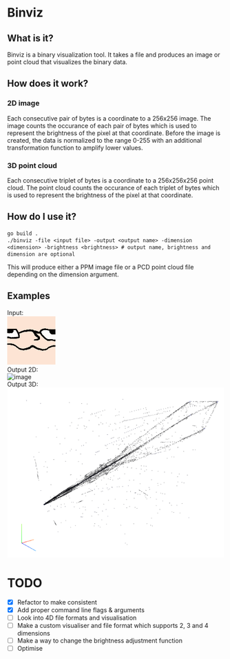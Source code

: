 # Binviz
## What is it?
Binviz is a binary visualization tool. It takes a file and produces an image or point cloud that visualizes the binary data.

## How does it work?
### 2D image
Each consecutive pair of bytes is a coordinate to a 256x256 image. The image counts the occurance of each pair of bytes which is used to represent the brightness of the pixel at that coordinate.
Before the image is created, the data is normalized to the range 0-255 with an additional transformation function to amplify lower values.

### 3D point cloud
Each consecutive triplet of bytes is a coordinate to a 256x256x256 point cloud. The point cloud counts the occurance of each triplet of bytes which is used to represent the brightness of the pixel at that coordinate.

## How do I use it?
```
go build .
./binviz -file <input file> -output <output name> -dimension <dimension> -brightness <brightness> # output name, brightness and dimension are optional
```
This will produce either a PPM image file or a PCD point cloud file depending on the dimension argument.

## Examples
Input: <br>
![zezin](https://github.com/gralp-1/binviz/blob/main/examples/zezin.gif) <br>
Output 2D: <br>
![image](https://github.com/gralp-1/binviz/assets/62028969/a867a475-ef86-426f-be10-e274bd8ec6f6) <br>
Output 3D: <br>
![image](https://github.com/gralp-1/binviz/blob/main/examples/binviz-zezin-3D.png)

# TODO
- [x] Refactor to make consistent
- [x] Add proper command line flags & arguments
- [ ] Look into 4D file formats and visualisation
- [ ] Make a custom visualiser and file format which supports 2, 3 and 4 dimensions
- [ ] Make a way to change the brightness adjustment function
- [ ] Optimise
